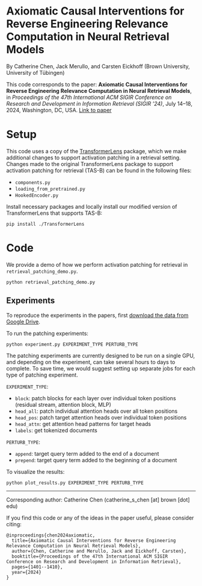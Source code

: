 # Axiomatic Causal Interventions for Reverse Engineering Relevance Computation in Neural Retrieval Models

By Catherine Chen, Jack Merullo, and Carsten Eickhoff (Brown University, University of Tübingen)

This code corresponds to the paper: __Axiomatic Causal Interventions for Reverse Engineering Relevance Computation in Neural Retrieval Models__, in _Proceedings of the 47th International ACM SIGIR Conference on Research and Development in Information Retrieval (SIGIR ’24)_, July 14–18, 2024, Washington, DC, USA. [Link to paper](https://arxiv.org/abs/2405.02503)

# Setup

This code uses a copy of the [TransformerLens](https://github.com/neelnanda-io/TransformerLens) package, which we make additional changes to support activation patching in a retrieval setting. Changes made to the original TransformerLens package to support activation patching for retrieval (TAS-B) can be found in the following files:

- `components.py`
- `loading_from_pretrained.py`
- `HookedEncoder.py`

Install necessary packages and locally install our modified version of TransformerLens that supports TAS-B:
```
pip install ./TransformerLens
```

# Code

We provide a demo of how we perform activation patching for retrieval in `retrieval_patching_demo.py`. 

```
python retrieval_patching_demo.py
```

## Experiments

To reproduce the experiments in the papers, first [download the data from Google Drive](https://drive.google.com/file/d/1duqXgx2iqPyoom0Nui3nwy33rqjt5pll/view?usp=drive_link). 

To run the patching experiments:

```
python experiment.py EXPERIMENT_TYPE PERTURB_TYPE
```

The patching experiments are currently designed to be run on a single GPU, and depending on the experiment, can take several hours to days to complete. To save time, we would suggest setting up separate jobs for each type of patching experiment.

`EXPERIMENT_TYPE`:
- `block`: patch blocks for each layer over individual token positions (residual stream, attention block, MLP)
- `head_all`: patch individual attention heads over all token positions
- `head_pos`: patch target attention heads over individual token positions
- `head_attn`: get attention head patterns for target heads
- `labels`: get tokenized documents

`PERTURB_TYPE`:
- `append`: target query term added to the end of a document
- `prepend`: target query term added to the beginning of a document


To visualize the results:
```
python plot_results.py EXPERIMENT_TYPE PERTURB_TYPE
```

-----------
Corresponding author: Catherine Chen (catherine_s_chen [at] brown [dot] edu)

If you find this code or any of the ideas in the paper useful, please consider citing:
```
@inproceedings{chen2024axiomatic,
  title={Axiomatic Causal Interventions for Reverse Engineering Relevance Computation in Neural Retrieval Models},
  author={Chen, Catherine and Merullo, Jack and Eickhoff, Carsten},
  booktitle={Proceedings of the 47th International ACM SIGIR Conference on Research and Development in Information Retrieval},
  pages={1401--1410},
  year={2024}
}
```
